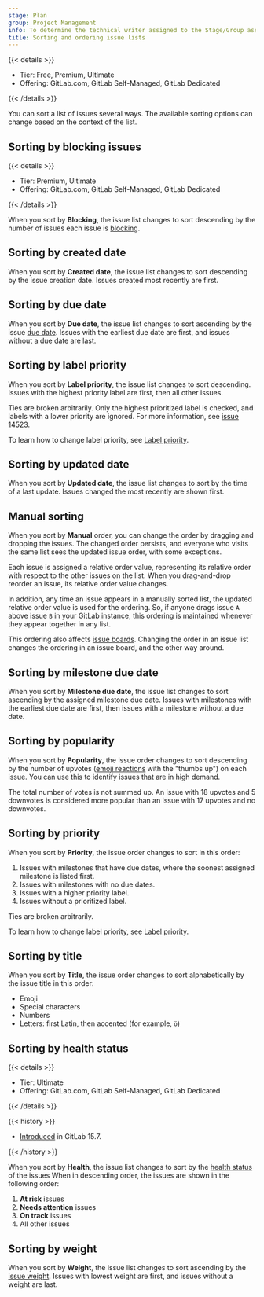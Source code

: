 ```yaml
---
stage: Plan
group: Project Management
info: To determine the technical writer assigned to the Stage/Group associated with this page, see https://handbook.gitlab.com/handbook/product/ux/technical-writing/#assignments
title: Sorting and ordering issue lists
---
```


{{< details >}}

- Tier: Free, Premium, Ultimate
- Offering: GitLab.com, GitLab Self-Managed, GitLab Dedicated

{{< /details >}}

You can sort a list of issues several ways.
The available sorting options can change based on the context of the list.

## Sorting by blocking issues

{{< details >}}

- Tier: Premium, Ultimate
- Offering: GitLab.com, GitLab Self-Managed, GitLab Dedicated

{{< /details >}}

When you sort by **Blocking**, the issue list changes to sort descending by the
number of issues each issue is [blocking](related_issues.md#blocking-issues).

## Sorting by created date

When you sort by **Created date**, the issue list changes to sort descending by the issue
creation date. Issues created most recently are first.

## Sorting by due date

When you sort by **Due date**, the issue list changes to sort ascending by the issue
[due date](due_dates.md). Issues with the earliest due date are first,
and issues without a due date are last.

## Sorting by label priority

When you sort by **Label priority**, the issue list changes to sort descending.
Issues with the highest priority label are first, then all other issues.

Ties are broken arbitrarily. Only the highest prioritized label is checked,
and labels with a lower priority are ignored.
For more information, see [issue 14523](https://gitlab.com/gitlab-org/gitlab/-/issues/14523).

To learn how to change label priority, see [Label priority](../labels.md#set-label-priority).

## Sorting by updated date

When you sort by **Updated date**, the issue list changes to sort by the time of a last
update. Issues changed the most recently are shown first.

## Manual sorting

When you sort by **Manual** order, you can change
the order by dragging and dropping the issues. The changed order persists, and
everyone who visits the same list sees the updated issue order, with some exceptions.

Each issue is assigned a relative order value, representing its relative
order with respect to the other issues on the list. When you drag-and-drop reorder
an issue, its relative order value changes.

In addition, any time an issue appears in a manually sorted list,
the updated relative order value is used for the ordering.
So, if anyone drags issue `A` above issue `B` in your GitLab instance,
this ordering is maintained whenever they appear together in any list.

This ordering also affects [issue boards](../issue_board.md#ordering-issues-in-a-list).
Changing the order in an issue list changes the ordering in an issue board,
and the other way around.

## Sorting by milestone due date

When you sort by **Milestone due date**, the issue list changes to sort ascending by the
assigned milestone due date. Issues with milestones with the earliest due date are first,
then issues with a milestone without a due date.

## Sorting by popularity

When you sort by **Popularity**, the issue order changes to sort descending by the
number of upvotes ([emoji reactions](../../emoji_reactions.md) with the "thumbs up")
on each issue. You can use this to identify issues that are in high demand.

The total number of votes is not summed up. An issue with 18 upvotes and 5
downvotes is considered more popular than an issue with 17 upvotes and no
downvotes.

## Sorting by priority

When you sort by **Priority**, the issue order changes to sort in this order:

1. Issues with milestones that have due dates, where the soonest assigned milestone is listed first.
1. Issues with milestones with no due dates.
1. Issues with a higher priority label.
1. Issues without a prioritized label.

Ties are broken arbitrarily.

To learn how to change label priority, see [Label priority](../labels.md#set-label-priority).

## Sorting by title

When you sort by **Title**, the issue order changes to sort alphabetically by the issue
title in this order:

- Emoji
- Special characters
- Numbers
- Letters: first Latin, then accented (for example, `ö`)

## Sorting by health status

{{< details >}}

- Tier: Ultimate
- Offering: GitLab.com, GitLab Self-Managed, GitLab Dedicated

{{< /details >}}

{{< history >}}

- [Introduced](https://gitlab.com/gitlab-org/gitlab/-/issues/377841) in GitLab 15.7.

{{< /history >}}

When you sort by **Health**, the issue list changes to sort by the
[health status](managing_issues.md#health-status) of the issues
When in descending order, the issues are shown in the following order:

1. **At risk** issues
1. **Needs attention** issues
1. **On track** issues
1. All other issues

## Sorting by weight

When you sort by **Weight**, the issue list changes to sort ascending by the
[issue weight](issue_weight.md).
Issues with lowest weight are first, and issues without a weight are last.
